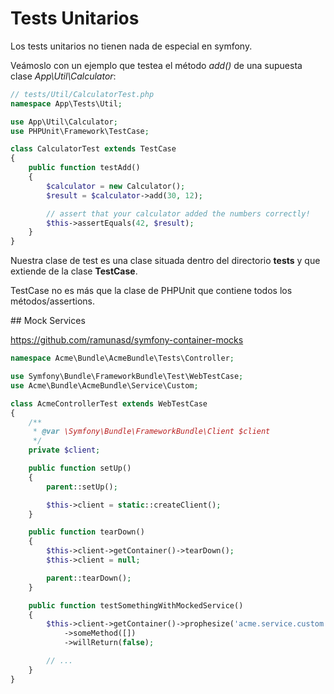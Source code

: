 Tests Unitarios
===============

Los tests unitarios no tienen nada de especial en symfony.

Veámoslo con un ejemplo que testea el método *add()* de una supuesta clase *App\Util\Calculator*:


```php
// tests/Util/CalculatorTest.php
namespace App\Tests\Util;

use App\Util\Calculator;
use PHPUnit\Framework\TestCase;

class CalculatorTest extends TestCase
{
    public function testAdd()
    {
        $calculator = new Calculator();
        $result = $calculator->add(30, 12);

        // assert that your calculator added the numbers correctly!
        $this->assertEquals(42, $result);
    }
}
```

Nuestra clase de test es una clase situada dentro del directorio **tests** y que extiende de la clase **TestCase**.

TestCase no es más que la clase de PHPUnit que contiene todos los métodos/assertions.

## Mock Services

https://github.com/ramunasd/symfony-container-mocks


```php
namespace Acme\Bundle\AcmeBundle\Tests\Controller;

use Symfony\Bundle\FrameworkBundle\Test\WebTestCase;
use Acme\Bundle\AcmeBundle\Service\Custom;

class AcmeControllerTest extends WebTestCase
{
    /**
     * @var \Symfony\Bundle\FrameworkBundle\Client $client
     */
    private $client;

    public function setUp()
    {
        parent::setUp();

        $this->client = static::createClient();
    }

    public function tearDown()
    {
        $this->client->getContainer()->tearDown();
        $this->client = null;

        parent::tearDown();
    }

    public function testSomethingWithMockedService()
    {
        $this->client->getContainer()->prophesize('acme.service.custom', Custom::class)
            ->someMethod([])
            ->willReturn(false);

        // ...
    }
}
```